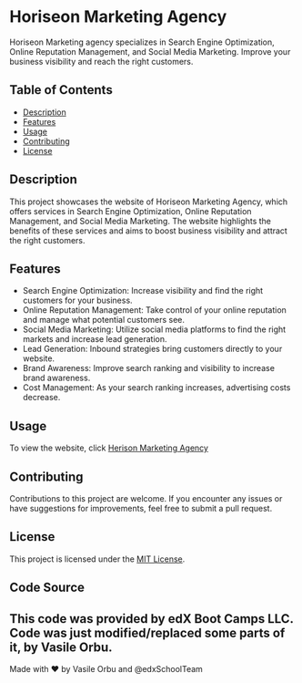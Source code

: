 # Horiseon Marketing Agency

Horiseon Marketing agency specializes in Search Engine Optimization, Online Reputation Management, and Social Media Marketing. Improve your business visibility and reach the right customers.

## Table of Contents
- [Description](#description)
- [Features](#features)
- [Usage](#usage)
- [Contributing](#contributing)
- [License](#license)

## Description

This project showcases the website of Horiseon Marketing Agency, which offers services in Search Engine Optimization, Online Reputation Management, and Social Media Marketing. The website highlights the benefits of these services and aims to boost business visibility and attract the right customers.

## Features

- Search Engine Optimization: Increase visibility and find the right customers for your business.
- Online Reputation Management: Take control of your online reputation and manage what potential customers see.
- Social Media Marketing: Utilize social media platforms to find the right markets and increase lead generation.
- Lead Generation: Inbound strategies bring customers directly to your website.
- Brand Awareness: Improve search ranking and visibility to increase brand awareness.
- Cost Management: As your search ranking increases, advertising costs decrease.

## Usage

To view the website, click [Herison Marketing Agency](https://heisen101.github.io/horiseon-marketing-agency-website/#social-media-marketing)

## Contributing

Contributions to this project are welcome. If you encounter any issues or have suggestions for improvements, feel free to submit a pull request.

## License

This project is licensed under the [MIT License](LICENSE).
## Code Source
This code was provided by edX Boot Camps LLC. Code was just modified/replaced some parts of it, by Vasile Orbu.
---

Made with ❤️️ by Vasile Orbu and @edxSchoolTeam

